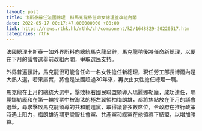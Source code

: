 ```yaml
---
layout: post
title: 卡斯泰辭任法國總理　料馬克龍將任命女總理並改組內閣
date: 2022-05-17 00:17:47.000000000 +08:00
link: https://news.rthk.hk/rthk/ch/component/k2/1648829-20220517.htm
categories: rthk
---
```


法國總理卡斯泰一如外界所料向總統馬克龍呈辭，馬克龍稍後將任命新總理，以便在下月的議會選舉前改組內閣，爭取選民支持。

外界普遍預計，馬克龍很可能會任命一名女性擔任新總理，現任勞工部長博爾內是大熱人選，若果屬實，將會是法國超過30年來，再次由女性擔任總理一職。

馬克龍在上月的總統大選中，擊敗極右國民聯盟領導人瑪麗娜勒龐，成功連任，瑪麗娜勒龐和在第一輪投票中被淘汰的極左翼領袖梅朗雄，都將焦點放在下月的議會選舉，尋求擊敗馬克龍領導的共和前進黨，取得議會多數席位，令政府在推行政策時遇上阻力，梅朗雄近期更說服社會黨、共產黨和綠黨在他領導下結盟，以增加勝算。

